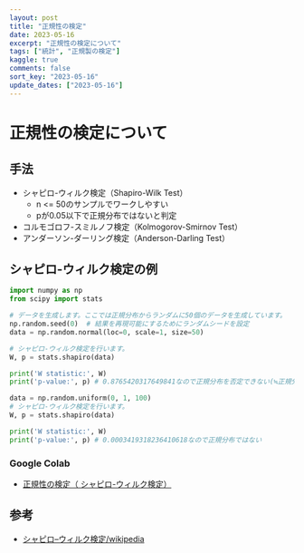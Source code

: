 ```yaml
---
layout: post
title: "正規性の検定"
date: 2023-05-16
excerpt: "正規性の検定について"
tags: ["統計", "正規製の検定"]
kaggle: true
comments: false
sort_key: "2023-05-16"
update_dates: ["2023-05-16"]
---
```


# 正規性の検定について

## 手法
 - シャピロ-ウィルク検定（Shapiro-Wilk Test）
   - n <= 50のサンプルでワークしやすい
   - pが0.05以下で正規分布ではないと判定
 - コルモゴロフ-スミルノフ検定（Kolmogorov-Smirnov Test）
 - アンダーソン-ダーリング検定（Anderson-Darling Test）

## シャピロ-ウィルク検定の例

```python
import numpy as np
from scipy import stats

# データを生成します。ここでは正規分布からランダムに50個のデータを生成しています。
np.random.seed(0)  # 結果を再現可能にするためにランダムシードを設定
data = np.random.normal(loc=0, scale=1, size=50)

# シャピロ-ウィルク検定を行います。
W, p = stats.shapiro(data)

print('W statistic:', W)
print('p-value:', p) # 0.8765420317649841なので正規分布を否定できない(≒正規分布である)
```

```python
data = np.random.uniform(0, 1, 100)
# シャピロ-ウィルク検定を行います。
W, p = stats.shapiro(data)

print('W statistic:', W)
print('p-value:', p) # 0.0003419318236410618なので正規分布ではない
```

### Google Colab
 - [正規性の検定（ シャピロ-ウィルク検定）](https://colab.research.google.com/drive/17Pr8XKkHstM_KCWqQy_eORCdWsZekU84?usp=sharing)

## 参考
 - [シャピロ–ウィルク検定/wikipedia](https://ja.wikipedia.org/wiki/%E3%82%B7%E3%83%A3%E3%83%94%E3%83%AD%E2%80%93%E3%82%A6%E3%82%A3%E3%83%AB%E3%82%AF%E6%A4%9C%E5%AE%9A)

